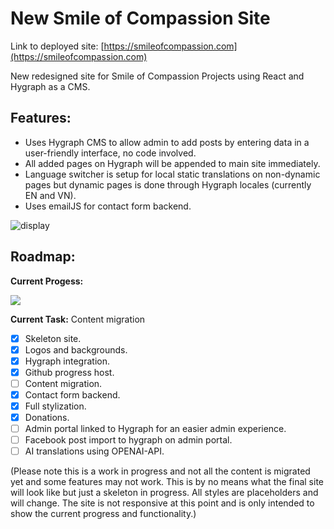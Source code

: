 # New Smile of Compassion Site
Link to deployed site: [https://smileofcompassion.com](https://smileofcompassion.com)

New redesigned site for Smile of Compassion Projects using React and Hygraph as a CMS.

## Features:
- Uses Hygraph CMS to allow admin to add posts by entering data in a user-friendly interface, no code involved.
- All added pages on Hygraph will be appended to main site immediately.
- Language switcher is setup for local static translations on non-dynamic pages but dynamic pages is done through Hygraph locales (currently EN and VN).
- Uses emailJS for contact form backend.

![display](https://github.com/user-attachments/assets/dcfd6e81-df09-4fcb-86d9-40171d5ec08a)


## Roadmap:

**Current Progess:**

![](https://geps.dev/progress/85)



**Current Task:** Content migration

- [x] Skeleton site.
- [x] Logos and backgrounds.
- [x] Hygraph integration. 
- [x] Github progress host.
- [ ] Content migration.
- [x] Contact form backend.
- [x] Full stylization.
- [x] Donations.
- [ ] Admin portal linked to Hygraph for an easier admin experience.
- [ ] Facebook post import to hygraph on admin portal.
- [ ] AI translations using OPENAI-API.

(Please note this is a work in progress and not all the content is migrated yet and some features may not work. This is by no means what the final site will look like but just a skeleton in progress. All styles are placeholders and will change. The site is not responsive at this point and is only intended to show the current progress and functionality.)
